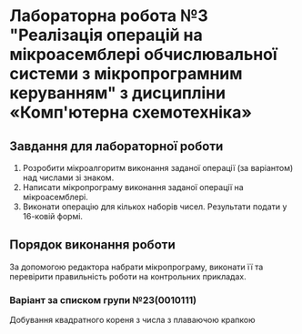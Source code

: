 # Лабораторна робота №3 "Реалізація операцій на мікроасемблері обчислювальної системи з мікропрограмним керуванням" з дисципліни «Комп'ютерна схемотехніка»
## Завдання для лабораторної роботи
1.	Розробити мікроалгоритм виконання заданої операції (за варіантом) над числами зі знаком.
2.	Написати мікропрограму виконання заданої операції на мікроасемблері.
3.	Виконати операцію для кількох наборів чисел. Результати подати у 16-ковій формі.
## Порядок виконання роботи
За допомогою редактора набрати мікропрограму, виконати її та перевірити правильність роботи на контрольних прикладах.
### Варіант за списком групи №23(0010111)
Добування квадратного кореня з числа з плаваючою крапкою
